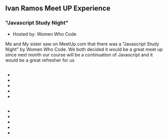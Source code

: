 ## Ivan Ramos Meet UP Experience
### "Javascript Study Night"
  * Hosted by: Women Who Code
  
Me and My sister saw on MeetUp.com that there was a "Javascript Study Night" by Women Who Code.
We both decided it would be a great meet up since next month our course will be a continuation of Javascript
and it would be a great refresher for us
##
  *
  *
  *
  *
  *
##
  *
  *
  *
  *
  *
##
